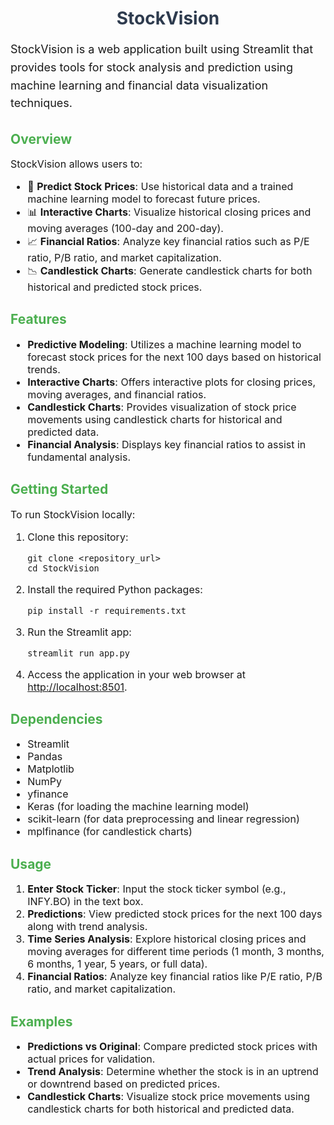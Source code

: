 <h1 style="text-align: center; color: #2E3B4E;">StockVision</h1>

<p style="font-size: 18px; line-height: 1.6;">StockVision is a web application built using Streamlit that provides tools for stock analysis and prediction using machine learning and financial data visualization techniques.</p>

<h2 style="color: #4CAF50;">Overview</h2>
<p style="font-size: 16px;">StockVision allows users to:</p>
<ul style="font-size: 16px;">
    <li>🧠 <b>Predict Stock Prices</b>: Use historical data and a trained machine learning model to forecast future prices.</li>
    <li>📊 <b>Interactive Charts</b>: Visualize historical closing prices and moving averages (100-day and 200-day).</li>
    <li>📈 <b>Financial Ratios</b>: Analyze key financial ratios such as P/E ratio, P/B ratio, and market capitalization.</li>
    <li>📉 <b>Candlestick Charts</b>: Generate candlestick charts for both historical and predicted stock prices.</li>
</ul>

<h2 style="color: #4CAF50;">Features</h2>
<ul style="font-size: 16px;">
    <li><b>Predictive Modeling</b>: Utilizes a machine learning model to forecast stock prices for the next 100 days based on historical trends.</li>
    <li><b>Interactive Charts</b>: Offers interactive plots for closing prices, moving averages, and financial ratios.</li>
    <li><b>Candlestick Charts</b>: Provides visualization of stock price movements using candlestick charts for historical and predicted data.</li>
    <li><b>Financial Analysis</b>: Displays key financial ratios to assist in fundamental analysis.</li>
</ul>

<h2 style="color: #4CAF50;">Getting Started</h2>
<p style="font-size: 16px;">To run StockVision locally:</p>
<ol style="font-size: 16px;">
    <li>Clone this repository:
        <pre><code>git clone &lt;repository_url&gt;
cd StockVision
</code></pre>
    </li>
    <li>Install the required Python packages:
        <pre><code>pip install -r requirements.txt
</code></pre>
    </li>
    <li>Run the Streamlit app:
        <pre><code>streamlit run app.py
</code></pre>
    </li>
    <li>Access the application in your web browser at <a href="http://localhost:8501">http://localhost:8501</a>.</li>
</ol>

<h2 style="color: #4CAF50;">Dependencies</h2>
<ul style="font-size: 16px;">
    <li>Streamlit</li>
    <li>Pandas</li>
    <li>Matplotlib</li>
    <li>NumPy</li>
    <li>yfinance</li>
    <li>Keras (for loading the machine learning model)</li>
    <li>scikit-learn (for data preprocessing and linear regression)</li>
    <li>mplfinance (for candlestick charts)</li>
</ul>

<h2 style="color: #4CAF50;">Usage</h2>
<ol style="font-size: 16px;">
    <li><b>Enter Stock Ticker</b>: Input the stock ticker symbol (e.g., INFY.BO) in the text box.</li>
    <li><b>Predictions</b>: View predicted stock prices for the next 100 days along with trend analysis.</li>
    <li><b>Time Series Analysis</b>: Explore historical closing prices and moving averages for different time periods (1 month, 3 months, 6 months, 1 year, 5 years, or full data).</li>
    <li><b>Financial Ratios</b>: Analyze key financial ratios like P/E ratio, P/B ratio, and market capitalization.</li>
</ol>

<h2 style="color: #4CAF50;">Examples</h2>
<ul style="font-size: 16px;">
    <li><b>Predictions vs Original</b>: Compare predicted stock prices with actual prices for validation.</li>
    <li><b>Trend Analysis</b>: Determine whether the stock is in an uptrend or downtrend based on predicted prices.</li>
    <li><b>Candlestick Charts</b>: Visualize stock price movements using candlestick charts for both historical and predicted data.</li>
</ul>
